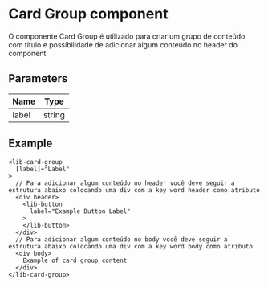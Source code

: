 # Card Group component
O componente Card Group é utilizado para criar um grupo de conteúdo com titulo e possíbilidade de adicionar algum conteúdo no header do component

## Parameters
| Name          | Type                           |
|---------------|--------------------------------|
| label         | string                         |


## Example
~~~~
<lib-card-group
  [label]="Label"
>
  // Para adicionar algum conteúdo no header você deve seguir a estrutura abaixo colocando uma div com a key word header como atributo
  <div header>
    <lib-button
      label="Example Button Label"
    >
    </lib-button>
  </div>
  // Para adicionar algum conteúdo no body você deve seguir a estrutura abaixo colocando uma div com a key word body como atributo
  <div body>
    Example of card group content
  </div>
</lib-card-group>
~~~~
